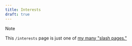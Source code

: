 ```yaml
---
title: Interests
draft: true
---
```

> [!NOTE]
> This `/interests` page is just one of [my many "slash pages."](/slashes)